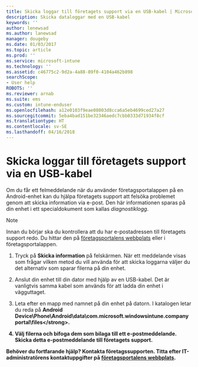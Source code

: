 ```yaml
---
title: Skicka loggar till företagets support via en USB-kabel | Microsoft Docs
description: Skicka dataloggar med en USB-kabel
keywords: ''
author: lenewsad
ms.author: lanewsad
manager: dougeby
ms.date: 01/03/2017
ms.topic: article
ms.prod: ''
ms.service: microsoft-intune
ms.technology: ''
ms.assetid: c46775c2-9d2a-4a88-89f0-4104a462b898
searchScope:
- User help
ROBOTS: ''
ms.reviewer: arnab
ms.suite: ems
ms.custom: intune-enduser
ms.openlocfilehash: a12e0103f9eae08003d8cca6a5eb4699ced27a27
ms.sourcegitcommit: 5eba4bad151be32346aedc7cbb0333d71934f8cf
ms.translationtype: HT
ms.contentlocale: sv-SE
ms.lasthandoff: 04/16/2018
---
```

# <a name="send-logs-to-your-company-support-using-a-usb-cable"></a>Skicka loggar till företagets support via en USB-kabel

Om du får ett felmeddelande när du använder företagsportalappen på en Android-enhet kan du hjälpa företagets support att felsöka problemet genom att skicka information via e-post. Den här informationen sparas på din enhet i ett specialdokument som kallas _diagnostiklogg_.

> [!Note]
> Innan du börjar ska du kontrollera att du har e-postadressen till företagets support redo. Du hittar den på [företagsportalens webbplats](https://portal.manage.microsoft.com#HelpDeskDialog) eller i företagsportalappen.

1. Tryck på **Skicka information** på felskärmen. När ett meddelande visas som frågar vilken metod du vill använda för att skicka loggarna väljer du det alternativ som sparar filerna på din enhet.

2. Anslut din enhet till din dator med hjälp av en USB-kabel. Det är vanligtvis samma kabel som används för att ladda din enhet i vägguttaget.

3. Leta efter en mapp med namnet på din enhet på datorn. I katalogen letar du reda på <strong>Android Device\Phone\Android\data\com.microsoft.windowsintune.companyportal\files\</strong>.

4. Välj filerna och bifoga dem som bilaga till ett e-postmeddelande. Skicka detta e-postmeddelande till företagets support.

Behöver du fortfarande hjälp? Kontakta företagssupporten. Titta efter IT-administratörens kontaktuppgifter på [företagsportalens webbplats](https://portal.manage.microsoft.com#HelpDeskDialog).
